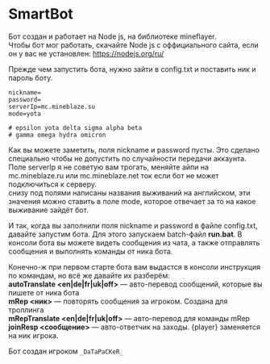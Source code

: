 # SmartBot

Бот создан и работает на Node js, на библиотеке mineflayer.\
Чтобы бот мог работать, скачайте Node js с оффициального сайта, если он у вас не установлен: https://nodejs.org/ru/ 

Прежде чем запустить бота, нужно зайти в config.txt и
поставить ник и пароль боту.
```
nickname=
password=
serverIp=mc.mineblaze.su
mode=yota

# epsilon yota delta sigma alpha beta
# gamma omega hydra omicron
```

Как вы  можете заметить, поля nickname и password пусты. Это сделано специально чтобы не допустить по случайности передачи аккаунта.\
Поле serverIp я не советую вам трогать, меняйте айпи на mc.mineblaze.ru или mc.mineblaze.net ток если бот не может подключиться к серверу.\
снизу под полями написаны названия выживаний на английском, эти значения можно ставить в поле mode, которое отвечает за то на какое выживание зайдёт бот.

И так, когда вы заполнили поля nickname и password в файле config.txt, давайте запустим бота. Для этого запускаем batch-файл **run.bat**. В консоли бота вы можете видеть сообщения из чата, а также отправлять сообщения и выполнять команды от ника бота.

Конечно-ж при первом старте бота вам выдастся в консоли инструкция по командам, но всё же давайте их разберём:\
**autoTranslate <en|de|fr|uk|off>**  — авто-перевод сообщений, которые вы пишете от ника бота\
**mRep <ник>** — повторять сообщения за игроком. Создана для троллинга\
**mRepTranslate <en|de|fr|uk|off>** — авто-перевод для команды mRep\
**joinResp <сообщение>** — авто-ответчик на заходы. {player} заменяется на ник игрока.

Бот создан игроком ```_DaTaPaCKeR_```
